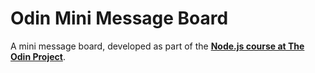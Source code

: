 # Odin Mini Message Board

A mini message board, developed as part of the [**Node.js course at The Odin Project**](https://www.theodinproject.com/lessons/node-path-nodejs-mini-message-board).
